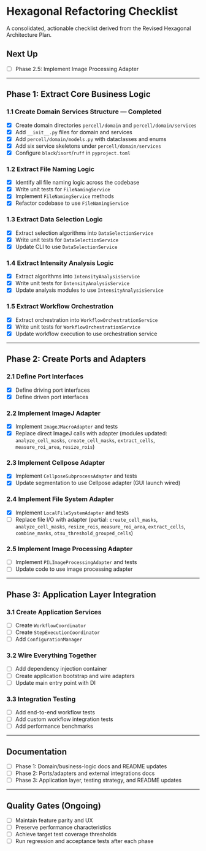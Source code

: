 # Hexagonal Refactoring Checklist

A consolidated, actionable checklist derived from the Revised Hexagonal Architecture Plan.

## Next Up
- [ ] Phase 2.5: Implement Image Processing Adapter

---

## Phase 1: Extract Core Business Logic

### 1.1 Create Domain Services Structure — Completed
- [x] Create domain directories `percell/domain` and `percell/domain/services`
- [x] Add `__init__.py` files for domain and services
- [x] Add `percell/domain/models.py` with dataclasses and enums
- [x] Add six service skeletons under `percell/domain/services`
- [x] Configure `black`/`isort`/`ruff` in `pyproject.toml`

### 1.2 Extract File Naming Logic
- [x] Identify all file naming logic across the codebase
- [x] Write unit tests for `FileNamingService`
- [x] Implement `FileNamingService` methods
- [x] Refactor codebase to use `FileNamingService`

### 1.3 Extract Data Selection Logic
- [x] Extract selection algorithms into `DataSelectionService`
- [x] Write unit tests for `DataSelectionService`
- [x] Update CLI to use `DataSelectionService`

### 1.4 Extract Intensity Analysis Logic
- [x] Extract algorithms into `IntensityAnalysisService`
- [x] Write unit tests for `IntensityAnalysisService`
- [x] Update analysis modules to use `IntensityAnalysisService`

### 1.5 Extract Workflow Orchestration
- [x] Extract orchestration into `WorkflowOrchestrationService`
- [x] Write unit tests for `WorkflowOrchestrationService`
- [x] Update workflow execution to use orchestration service

---

## Phase 2: Create Ports and Adapters

### 2.1 Define Port Interfaces
- [x] Define driving port interfaces
- [x] Define driven port interfaces

### 2.2 Implement ImageJ Adapter
- [x] Implement `ImageJMacroAdapter` and tests
- [x] Replace direct ImageJ calls with adapter (modules updated: `analyze_cell_masks`, `create_cell_masks`, `extract_cells`, `measure_roi_area`, `resize_rois`)

### 2.3 Implement Cellpose Adapter
- [x] Implement `CellposeSubprocessAdapter` and tests
- [x] Update segmentation to use Cellpose adapter (GUI launch wired)

### 2.4 Implement File System Adapter
- [x] Implement `LocalFileSystemAdapter` and tests
- [ ] Replace file I/O with adapter (partial: `create_cell_masks`, `analyze_cell_masks`, `resize_rois`, `measure_roi_area`, `extract_cells`, `combine_masks`, `otsu_threshold_grouped_cells`)

### 2.5 Implement Image Processing Adapter
- [ ] Implement `PILImageProcessingAdapter` and tests
- [ ] Update code to use image processing adapter

---

## Phase 3: Application Layer Integration

### 3.1 Create Application Services
- [ ] Create `WorkflowCoordinator`
- [ ] Create `StepExecutionCoordinator`
- [ ] Add `ConfigurationManager`

### 3.2 Wire Everything Together
- [ ] Add dependency injection container
- [ ] Create application bootstrap and wire adapters
- [ ] Update main entry point with DI

### 3.3 Integration Testing
- [ ] Add end-to-end workflow tests
- [ ] Add custom workflow integration tests
- [ ] Add performance benchmarks

---

## Documentation
- [ ] Phase 1: Domain/business-logic docs and README updates
- [ ] Phase 2: Ports/adapters and external integrations docs
- [ ] Phase 3: Application layer, testing strategy, and README updates

---

## Quality Gates (Ongoing)
- [ ] Maintain feature parity and UX
- [ ] Preserve performance characteristics
- [ ] Achieve target test coverage thresholds
- [ ] Run regression and acceptance tests after each phase
